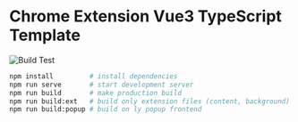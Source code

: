 # Chrome Extension Vue3 TypeScript Template

![Build Test](https://github.com/HuakunShen/chrome-ext-vue3-ts/actions/workflows/test-build.yml/badge.svg)

```bash
npm install         # install dependencies
npm run serve       # start development server
npm run build       # make production build
npm run build:ext   # build only extension files (content, background)
npm run build:popup # build on ly popup frontend
```
